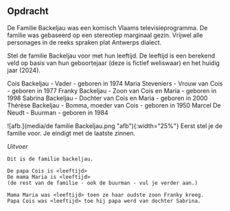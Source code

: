 ## Opdracht

De Familie Backeljau was een komisch Vlaams televisieprogramma. De familie was gebaseerd op een stereotiep marginaal gezin. Vrijwel alle personages in de reeks spraken plat Antwerps dialect.

Stel de  familie Backeljau voor met hun leeftijd. De leeftijd is een berekend veld op basis van hun geboortejaar (deze is fictief weliswaar) en het huidig jaar (2024).


Cois Backeljau - Vader - geboren in 1974
Maria Steveniers - Vrouw van Cois - geboren in 1977
Franky Backeljau - Zoon van Cois en Maria - geboren in 1998
Sabrina Backeljau - Dochter van Cois en Maria - geboren in 2000
Thérèse Backeljau - Bomma, moeder van Cois - geboren in 1950
Marcel De Neudt - Buurman - geboren in 1984

![afb.](media/de familie Backeljau.png "afb"){:width="25%"}
Eerst stel je de familie voor. Je eindigt met de laatste zinnen.

*Uitvoer*
```
Dit is de familie backeljau.

De papa Cois is <leeftijd>
De mama Maria is <leeftijd>
(de rest van de familie - ook de buurman - vul je verder aan.)

Mama Maria was <leeftijd> toen ze haar oudste zoon Franky kreeg.
Papa Cois was <leeftijd> toe hij papa werd van dochter Sabrina.
```



